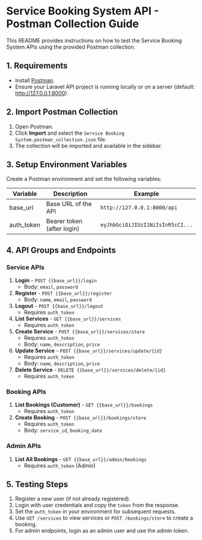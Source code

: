 # Service Booking System API - Postman Collection Guide

This README provides instructions on how to test the Service Booking System APIs using the provided Postman collection.

## 1. Requirements

-   Install [Postman](https://www.postman.com/downloads/).
-   Ensure your Laravel API project is running locally or on a server (default: http://127.0.0.1:8000).

## 2. Import Postman Collection

1. Open Postman.
2. Click **Import** and select the `Service Booking System.postman_collection.json` file.
3. The collection will be imported and available in the sidebar.

## 3. Setup Environment Variables

Create a Postman environment and set the following variables:

| Variable   | Description                | Example                          |
| ---------- | -------------------------- | -------------------------------- |
| base_url   | Base URL of the API        | `http://127.0.0.1:8000/api`      |
| auth_token | Bearer token (after login) | `eyJhbGciOiJIUzI1NiIsInR5cCI...` |

## 4. API Groups and Endpoints

### **Service APIs**

1. **Login** - `POST {{base_url}}/login`
    - Body: `email`, `password`
2. **Register** - `POST {{base_url}}/register`
    - Body: `name`, `email`, `password`
3. **Logout** - `POST {{base_url}}/logout`
    - Requires `auth_token`
4. **List Services** - `GET {{base_url}}/services`
    - Requires `auth_token`
5. **Create Service** - `POST {{base_url}}/services/store`
    - Requires `auth_token`
    - Body: `name`, `description`, `price`
6. **Update Service** - `POST {{base_url}}/services/update/{id}`
    - Requires `auth_token`
    - Body: `name`, `description`, `price`
7. **Delete Service** - `DELETE {{base_url}}/services/delete/{id}`
    - Requires `auth_token`

### **Booking APIs**

1. **List Bookings (Customer)** - `GET {{base_url}}/bookings`
    - Requires `auth_token`
2. **Create Booking** - `POST {{base_url}}/bookings/store`
    - Requires `auth_token`
    - Body: `service_id`, `booking_date`

### **Admin APIs**

1. **List All Bookings** - `GET {{base_url}}/admin/bookings`
    - Requires `auth_token` (Admin)

## 5. Testing Steps

1. Register a new user (if not already registered).
2. Login with user credentials and copy the `token` from the response.
3. Set the `auth_token` in your environment for subsequent requests.
4. Use `GET /services` to view services or `POST /bookings/store` to create a booking.
5. For admin endpoints, login as an admin user and use the admin token.
